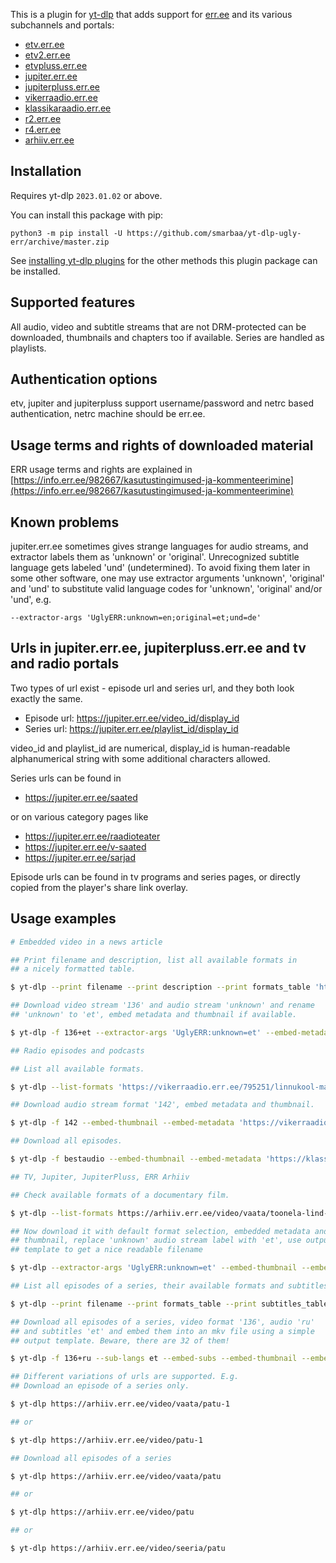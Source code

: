 This is a plugin for [yt-dlp](https://github.com/yt-dlp/yt-dlp) that adds support for [err.ee](https://www.err.ee/) and its various subchannels and portals:

* [etv.err.ee](https://etv.err.ee)
* [etv2.err.ee](https://etv2.err.ee)
* [etvpluss.err.ee](https://etvpluss.err.ee)
* [jupiter.err.ee](https://jupiter.err.ee)
* [jupiterpluss.err.ee](https://jupiterpluss.err.ee)
* [vikerraadio.err.ee](https://vikerraadio.err.ee)
* [klassikaraadio.err.ee](https://klassikaraadio.err.ee)
* [r2.err.ee](https://r2.err.ee)
* [r4.err.ee](https://r4.err.ee)
* [arhiiv.err.ee](https://arhiiv.err.ee)

## Installation

Requires yt-dlp `2023.01.02` or above.

You can install this package with pip:
```
python3 -m pip install -U https://github.com/smarbaa/yt-dlp-ugly-err/archive/master.zip
```

See [installing yt-dlp plugins](https://github.com/yt-dlp/yt-dlp#installing-plugins) for the other methods this plugin package can be installed.

## Supported features

All audio, video and subtitle streams that are not DRM-protected can be downloaded, thumbnails and chapters too if available. Series are handled as playlists.

## Authentication options

etv, jupiter and jupiterpluss support username/password and netrc based authentication, netrc machine should be err.ee.

## Usage terms and rights of downloaded material

ERR usage terms and rights are explained in [https://info.err.ee/982667/kasutustingimused-ja-kommenteerimine](https://info.err.ee/982667/kasutustingimused-ja-kommenteerimine)

## Known problems

jupiter.err.ee sometimes gives strange languages for audio streams, and extractor labels them as 'unknown' or 'original'. Unrecognized subtitle language gets labeled 'und' (undetermined). To avoid fixing them later in some other software, one may use extractor arguments 'unknown', 'original' and 'und' to substitute valid language codes for 'unknown', 'original' and/or 'und', e.g.

    --extractor-args 'UglyERR:unknown=en;original=et;und=de'

## Urls in jupiter.err.ee, jupiterpluss.err.ee and tv and radio portals

Two types of url exist - episode url and series url, and they both look exactly the same.

* Episode  url: https://jupiter.err.ee/video_id/display_id
* Series  url: https://jupiter.err.ee/playlist_id/display_id

video_id and playlist_id are numerical, display_id is human-readable alphanumerical string with some additional characters allowed.  

Series urls can be found in 

*   https://jupiter.err.ee/saated

or on various category pages like

*    https://jupiter.err.ee/raadioteater
*    https://jupiter.err.ee/v-saated
*    https://jupiter.err.ee/sarjad

Episode urls can be found in tv programs and series pages, or directly copied from the player's share link overlay.

## Usage examples

```bash
# Embedded video in a news article

## Print filename and description, list all available formats in
## a nicely formatted table.

$ yt-dlp --print filename --print description --print formats_table 'https://kultuur.err.ee/1609231323/david-vseviov-raamatud-tuleb-lahti-seletada-mitte-ara-keelata'

## Download video stream '136' and audio stream 'unknown' and rename
## 'unknown' to 'et', embed metadata and thumbnail if available.

$ yt-dlp -f 136+et --extractor-args 'UglyERR:unknown=et' --embed-metadata --embed-thumbnail 'https://kultuur.err.ee/1609231323/david-vseviov-raamatud-tuleb-lahti-seletada-mitte-ara-keelata'

## Radio episodes and podcasts

## List all available formats.

$ yt-dlp --list-formats 'https://vikerraadio.err.ee/795251/linnukool-mailopu-helid' 

## Download audio stream format '142', embed metadata and thumbnail.

$ yt-dlp -f 142 --embed-thumbnail --embed-metadata 'https://vikerraadio.err.ee/795251/linnukool-mailopu-helid'

## Download all episodes.

$ yt-dlp -f bestaudio --embed-thumbnail --embed-metadata 'https://klassikaraadio.err.ee/arhiiv/album'

## TV, Jupiter, JupiterPluss, ERR Arhiiv

## Check available formats of a documentary film.

$ yt-dlp --list-formats https://arhiiv.err.ee/video/vaata/toonela-lind-must-toonekurg

## Now download it with default format selection, embedded metadata and
## thumbnail, replace 'unknown' audio stream label with 'et', use output
## template to get a nice readable filename

$ yt-dlp --extractor-args 'UglyERR:unknown=et' --embed-thumbnail --embed-metadata --output '%(title)s.%(ext)s' https://arhiiv.err.ee/video/vaata/toonela-lind-must-toonekurg

## List all episodes of a series, their available formats and subtitles.

$ yt-dlp --print filename --print formats_table --print subtitles_table https://arhiiv.err.ee/video/vestlusi-vene-kultuuriloost-juri-lotman

## Download all episodes of a series, video format '136', audio 'ru'
## and subtitles 'et' and embed them into an mkv file using a simple
## output template. Beware, there are 32 of them!

$ yt-dlp -f 136+ru --sub-langs et --embed-subs --embed-thumbnail --embed-metadata --merge-output-format mkv --output '%(title)s.%(ext)s' https://arhiiv.err.ee/video/vestlusi-vene-kultuuriloost-juri-lotman

## Different variations of urls are supported. E.g.
## Download an episode of a series only.

$ yt-dlp https://arhiiv.err.ee/video/vaata/patu-1

## or

$ yt-dlp https://arhiiv.err.ee/video/patu-1

## Download all episodes of a series

$ yt-dlp https://arhiiv.err.ee/video/vaata/patu

## or

$ yt-dlp https://arhiiv.err.ee/video/patu

## or

$ yt-dlp https://arhiiv.err.ee/video/seeria/patu
```
